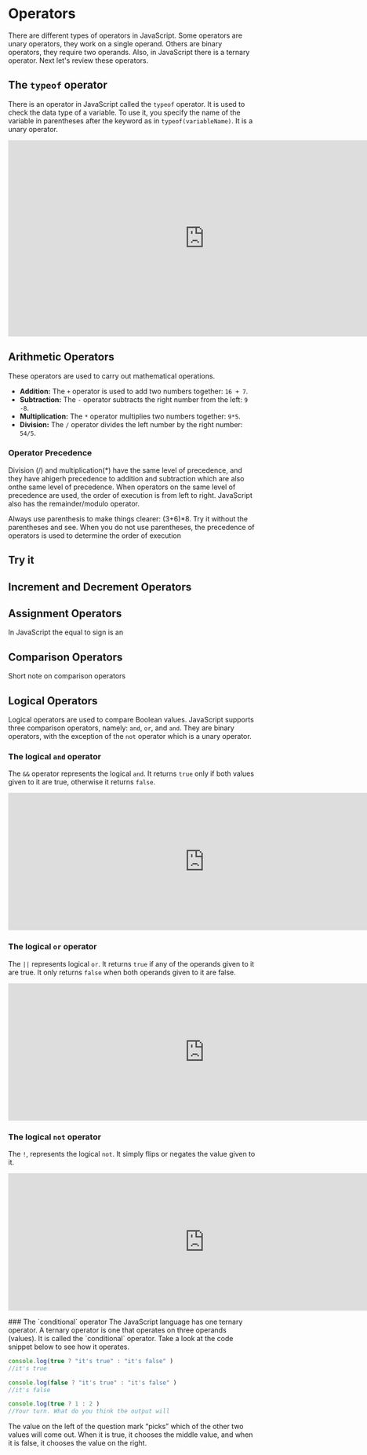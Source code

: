 # Operators
There are different types of operators in JavaScript. Some operators are unary operators, they work on a single operand. Others are binary operators, they require two operands. Also, in JavaScript there is a ternary operator. Next let's review these operators.

<!-- In the previous lesson, we saw the `typeof` operator, which is used to check the datatype of a variable. It is a <i>unary</i> operator because it takes only one value or operand. Some other operators take two values, they are called __binary__ operators. There are operators that can be both binary and unary operators, such as the `minus` operator, which we will review shortly.-->

## The `typeof` operator

There is an operator in JavaScript called the `typeof` operator. It is used to check the data type of a variable.
To use it, you specify the name of the variable in parentheses after the keyword as in `typeof(variableName)`. It is a unary operator.

<iframe width="800" height="400" frameborder="0" src="https://pythontutor.com/iframe-embed.html#code=let%20a%20%3D%20%22Kibo%22%3B%0Alet%20b%20%3D%205%3B%0Alet%20c%20%3D%208.9%3B%0Alet%20d%20%3D%20true%3B%0A%0Aconsole.log%28typeof%28a%29%29%3B%0Aconsole.log%28typeof%28b%29%29%3B%0Aconsole.log%28typeof%28c%29%29%3B%0Aconsole.log%28typeof%28d%29%29%3B&codeDivHeight=400&codeDivWidth=350&cumulative=false&curInstr=8&heapPrimitives=nevernest&origin=opt-frontend.js&py=js&rawInputLstJSON=%5B%5D&textReferences=false"> </iframe>



 
## Arithmetic Operators
These operators are used to carry out mathematical operations.
* **Addition:** The `+` operator is used to add two numbers together: `16 + 7`.
* **Subtraction:** The `-` operator subtracts the right number from the left: `9 -8`.
* **Multiplication:** The `*` operator multiplies two numbers together: `9*5`.
* **Division:** The `/` operator divides the left number by the right number: `54/5`.

### Operator Precedence

 Division (/) and multiplication(*) have the same level of precedence, and they have ahigerh precedence to addition and subtraction which are also onthe same level of precedence. When operators on the same level of precedence are used, the order of execution is from left to right.
JavaScript also has the remainder/modulo operator.

<aside> 
Always use parenthesis to make things clearer: (3+6)*8. Try it without the parentheses and see.
When you do not use parentheses, the precedence of operators is used to determine the order of execution

</aside>

## Try it

<!-- 45%4
Special numbers in JavaScript
Infinity
-Infinity and NaN


The + operator can be used to concatenate, i.e., join strings.
“le”+”ar”+”ni”+”ng”
Copy the code and try in your console
-->
## Increment and Decrement Operators

## Assignment Operators
In JavaScript the equal to sign is an

## Comparison Operators
Short note on comparison operators
<p></p>

## Logical Operators
Logical operators are used to compare Boolean values. JavaScript supports three comparison operators, namely: `and`, `or`, and `and`. They are binary operators, with the exception of the `not` operator which is a unary operator.

<p></p>

### The logical `and` operator
The `&&` operator represents the logical `and`. It returns `true` only if both values given to it are true, otherwise it returns `false`.


<iframe width="800" height="280" frameborder="0" src="https://pythontutor.com/iframe-embed.html#code=console.log%28true%20%26%26%20true%29%3B%0Aconsole.log%28false%20%26%26%20true%29%3B%0Aconsole.log%28false%20%26%26%20false%29%3B&codeDivHeight=400&codeDivWidth=350&cumulative=false&curInstr=3&heapPrimitives=nevernest&origin=opt-frontend.js&py=js&rawInputLstJSON=%5B%5D&textReferences=false"> </iframe>

<p></p>

### The logical `or` operator
The  `||` represents logical `or`. It returns `true` if any of the operands given to it are true. It only returns `false` when both operands given to it are false.

<iframe width="800" height="280" frameborder="0" src="https://pythontutor.com/iframe-embed.html#code=console.log%28true%20%7C%7C%20true%29%3B%0Aconsole.log%28false%20%7C%7C%20true%29%3B%0Aconsole.log%28false%20%7C%7C%20false%29%3B&codeDivHeight=400&codeDivWidth=350&cumulative=false&curInstr=3&heapPrimitives=nevernest&origin=opt-frontend.js&py=js&rawInputLstJSON=%5B%5D&textReferences=false"> </iframe>

### The logical `not` operator

The `!`, represents the logical `not`. It simply flips or negates the value given to it.

<iframe width="800" height="280" frameborder="0" src="https://pythontutor.com/iframe-embed.html#code=console.log%28!%20true%29%3B%0Aconsole.log%28!%20false%29%3B&codeDivHeight=400&codeDivWidth=350&cumulative=false&curInstr=2&heapPrimitives=nevernest&origin=opt-frontend.js&py=js&rawInputLstJSON=%5B%5D&textReferences=false"> </iframe>

<p></p>
### The `conditional` operator
The JavaScript language has one ternary operator. A ternary operator is one that operates on three operands (values). It is called the `conditional` operator. Take a look at the code snippet below to see how it operates.

```js
console.log(true ? "it's true" : "it's false" )
//it's true

console.log(false ? "it's true" : "it's false" )
//it's false

console.log(true ? 1 : 2 )
//Your turn. What do you think the output will

```

 The value on the
left of the question mark “picks” which of the other two values will come out.
When it is true, it chooses the middle value, and when it is false, it chooses the
value on the right.

